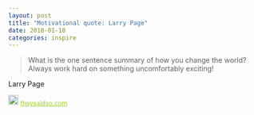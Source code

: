```yaml
---
layout: post
title: "Motivational quote: Larry Page"
date: 2018-01-18
categories: inspire
---
```

> What is the one sentence summary of how you change the world? Always work hard on something uncomfortably exciting!

Larry Page

<span style="z-index:50;font-size:0.9em;"><img src="https://theysaidso.com/branding/theysaidso.png" height="20" width="20" alt="theysaidso.com"/><a href="https://theysaidso.com" title="Powered by quotes from theysaidso.com" style="color: #9fcc25; margin-left: 4px; vertical-align: middle;">theysaidso.com</a></span>
